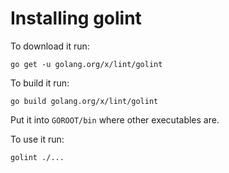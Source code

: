 # Installing golint
To download it run:
```
go get -u golang.org/x/lint/golint
```

To build it run:
```
go build golang.org/x/lint/golint
```

Put it into `GOROOT/bin` where other executables are.

To use it run:
```
golint ./...
```

